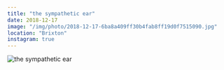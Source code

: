 ```yaml
---
title: "the sympathetic ear"
date: 2018-12-17
image: "/img/photo/2018-12-17-6ba8a409ff30b4fab8ff19d0f7515090.jpg"
location: "Brixton"
instagram: true
---
```


![the sympathetic ear](/img/photo/2018-12-17-6ba8a409ff30b4fab8ff19d0f7515090.jpg)
